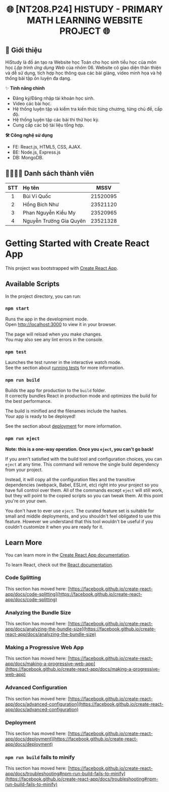 <div align="center">

# 🌐 [NT208.P24] HISTUDY - PRIMARY MATH LEARNING WEBSITE PROJECT 🌐

</div>

## 📌 Giới thiệu
HiStudy là đồ án tạo ra Website học Toán cho học sinh tiểu học của môn học *Lập trình ứng dụng Web* của nhóm 06.
Website có giao diện thân thiện và dễ sử dụng, tích hợp học thông qua các bài giảng, video minh họa và hệ thống bài tập ôn luyện đa dạng.

✨ **Tính năng chính** <br>
- Đăng ký/Đăng nhập tài khoản học sinh. <br>
- Video các bài học. <br>
- Hệ thống luyện tập và kiểm tra kiến thức từng chương, từng chủ đề, cấp độ. <br>
- Hệ thống luyện tập các bài thi thử học kỳ. <br>
- Cung cấp các bộ tài liệu tổng hợp. <br>

**🛠️ Công nghệ sử dụng** <br>
- FE: React.js, HTML5, CSS, AJAX.
- BE: Node.js, Express.js
- DB: MongoDB.


## 👨‍👩‍👧‍👦 Danh sách thành viên

| STT | Họ tên                 | MSSV     |
|:---:|:---------------------- |:--------:|
| 1   | Bùi Vĩ Quốc            | 21520095 |
| 2   | Hồng Bích Như          | 23521120 |
| 3   | Phan Nguyễn Kiều My    | 23520965 |
| 4   | Nguyễn Trường Gia Quyên| 23521328 |
# Getting Started with Create React App

This project was bootstrapped with [Create React App](https://github.com/facebook/create-react-app).

## Available Scripts

In the project directory, you can run:

### `npm start`

Runs the app in the development mode.\
Open [http://localhost:3000](http://localhost:3000) to view it in your browser.

The page will reload when you make changes.\
You may also see any lint errors in the console.

### `npm test`

Launches the test runner in the interactive watch mode.\
See the section about [running tests](https://facebook.github.io/create-react-app/docs/running-tests) for more information.

### `npm run build`

Builds the app for production to the `build` folder.\
It correctly bundles React in production mode and optimizes the build for the best performance.

The build is minified and the filenames include the hashes.\
Your app is ready to be deployed!

See the section about [deployment](https://facebook.github.io/create-react-app/docs/deployment) for more information.

### `npm run eject`

**Note: this is a one-way operation. Once you `eject`, you can't go back!**

If you aren't satisfied with the build tool and configuration choices, you can `eject` at any time. This command will remove the single build dependency from your project.

Instead, it will copy all the configuration files and the transitive dependencies (webpack, Babel, ESLint, etc) right into your project so you have full control over them. All of the commands except `eject` will still work, but they will point to the copied scripts so you can tweak them. At this point you're on your own.

You don't have to ever use `eject`. The curated feature set is suitable for small and middle deployments, and you shouldn't feel obligated to use this feature. However we understand that this tool wouldn't be useful if you couldn't customize it when you are ready for it.

## Learn More

You can learn more in the [Create React App documentation](https://facebook.github.io/create-react-app/docs/getting-started).

To learn React, check out the [React documentation](https://reactjs.org/).

### Code Splitting

This section has moved here: [https://facebook.github.io/create-react-app/docs/code-splitting](https://facebook.github.io/create-react-app/docs/code-splitting)

### Analyzing the Bundle Size

This section has moved here: [https://facebook.github.io/create-react-app/docs/analyzing-the-bundle-size](https://facebook.github.io/create-react-app/docs/analyzing-the-bundle-size)

### Making a Progressive Web App

This section has moved here: [https://facebook.github.io/create-react-app/docs/making-a-progressive-web-app](https://facebook.github.io/create-react-app/docs/making-a-progressive-web-app)

### Advanced Configuration

This section has moved here: [https://facebook.github.io/create-react-app/docs/advanced-configuration](https://facebook.github.io/create-react-app/docs/advanced-configuration)

### Deployment

This section has moved here: [https://facebook.github.io/create-react-app/docs/deployment](https://facebook.github.io/create-react-app/docs/deployment)

### `npm run build` fails to minify

This section has moved here: [https://facebook.github.io/create-react-app/docs/troubleshooting#npm-run-build-fails-to-minify](https://facebook.github.io/create-react-app/docs/troubleshooting#npm-run-build-fails-to-minify)
